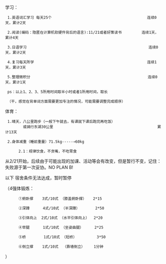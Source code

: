 学习：

     1.英语词汇学习 每天25个                                           连续0天，累计2天
     
     2.阅读(编码：隐匿在计算机软硬件背后的语言):11/21或者好策读书         连续1天，累计4天
     
     3.日语学习                                                       连续0天，累计2天
     
     4.复习每天所学                                                   连续1天，累计3天
     
     5.整理微积分                                                     连续0天，累计1天
     
     ps：以上1、2、3、5所用时间取半小时或者1所用时间，取长
     
     （干，感觉在背单词方面需要更加专注的情况，可能需要调整完成顺序）
     
体育：

     1.晴天，八公里跑步（一般下午就去，有课就下课后跑完再吃饭）
            或骑行东湖30公里                                               累计13天  
     
     2.身体减重（睡前重量）71.5kg-----→60kg   
         
          2.1：规律饮食，不贪嘴，不吃零食
          
 从2/21开始，后续由于可能出现的加课、活动等会有改变，但是暂行不变，记住：失败源于第一次妥协。NO PLAN B!
                   
 以下 宿舍条件无法达成，暂时暂停 
 
（4强体锻炼：

          ①俯卧撑    3式/10式 （膝盖俯卧撑）   2*15
          
          ②深蹲      4式/10式 （半深蹲）       2*50
         
          ③引体向上  2式/10式 （水平引体向上）  2*20
          
          ④举腿      1式/10式 （坐姿曲腿）     2*25
          
          ⑤桥        1式/10式 （短桥）         3*50
          
          ⑥倒立撑    1式/10式  （靠墙倒立）    1分钟
）
